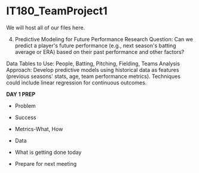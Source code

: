 # IT180_TeamProject1
We will host all of our files here. 

4. Predictive Modeling for Future Performance
Research Question: Can we predict a player's future performance (e.g., next season's batting average or ERA) based on their past performance and other factors?

Data Tables to Use: People, Batting, Pitching, Fielding, Teams
Analysis Approach: Develop predictive models using historical data as features (previous seasons' stats, age, team performance metrics). Techniques could include linear regression for continuous outcomes.


**DAY 1 PREP**
- Problem 

- Success 

- Metrics-What, How 

- Data 

- What is getting done today 

- Prepare for next meeting 
